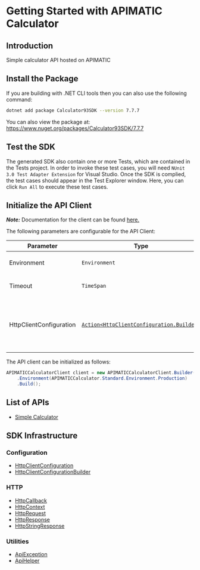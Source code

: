 
# Getting Started with APIMATIC Calculator

## Introduction

Simple calculator API hosted on APIMATIC

## Install the Package

If you are building with .NET CLI tools then you can also use the following command:

```bash
dotnet add package Calculator93SDK --version 7.7.7
```

You can also view the package at:
https://www.nuget.org/packages/Calculator93SDK/7.7.7

## Test the SDK

The generated SDK also contain one or more Tests, which are contained in the Tests project. In order to invoke these test cases, you will need `NUnit 3.0 Test Adapter Extension` for Visual Studio. Once the SDK is complied, the test cases should appear in the Test Explorer window. Here, you can click `Run All` to execute these test cases.

## Initialize the API Client

**_Note:_** Documentation for the client can be found [here.](https://www.github.com/Shield-Jaguar/calculator-93-dotnet-sdk/tree/7.7.7/doc/client.md)

The following parameters are configurable for the API Client:

| Parameter | Type | Description |
|  --- | --- | --- |
| Environment | `Environment` | The API environment. <br> **Default: `Environment.Production`** |
| Timeout | `TimeSpan` | Http client timeout.<br>*Default*: `TimeSpan.FromSeconds(100)` |
| HttpClientConfiguration | [`Action<HttpClientConfiguration.Builder>`](https://www.github.com/Shield-Jaguar/calculator-93-dotnet-sdk/tree/7.7.7/doc/http-client-configuration-builder.md) | Action delegate that configures the HTTP client by using the HttpClientConfiguration.Builder for customizing API call settings.<br>*Default*: `new HttpClient()` |

The API client can be initialized as follows:

```csharp
APIMATICCalculatorClient client = new APIMATICCalculatorClient.Builder()
    .Environment(APIMATICCalculator.Standard.Environment.Production)
    .Build();
```

## List of APIs

* [Simple Calculator](https://www.github.com/Shield-Jaguar/calculator-93-dotnet-sdk/tree/7.7.7/doc/controllers/simple-calculator.md)

## SDK Infrastructure

### Configuration

* [HttpClientConfiguration](https://www.github.com/Shield-Jaguar/calculator-93-dotnet-sdk/tree/7.7.7/doc/http-client-configuration.md)
* [HttpClientConfigurationBuilder](https://www.github.com/Shield-Jaguar/calculator-93-dotnet-sdk/tree/7.7.7/doc/http-client-configuration-builder.md)

### HTTP

* [HttpCallback](https://www.github.com/Shield-Jaguar/calculator-93-dotnet-sdk/tree/7.7.7/doc/http-callback.md)
* [HttpContext](https://www.github.com/Shield-Jaguar/calculator-93-dotnet-sdk/tree/7.7.7/doc/http-context.md)
* [HttpRequest](https://www.github.com/Shield-Jaguar/calculator-93-dotnet-sdk/tree/7.7.7/doc/http-request.md)
* [HttpResponse](https://www.github.com/Shield-Jaguar/calculator-93-dotnet-sdk/tree/7.7.7/doc/http-response.md)
* [HttpStringResponse](https://www.github.com/Shield-Jaguar/calculator-93-dotnet-sdk/tree/7.7.7/doc/http-string-response.md)

### Utilities

* [ApiException](https://www.github.com/Shield-Jaguar/calculator-93-dotnet-sdk/tree/7.7.7/doc/api-exception.md)
* [ApiHelper](https://www.github.com/Shield-Jaguar/calculator-93-dotnet-sdk/tree/7.7.7/doc/api-helper.md)

